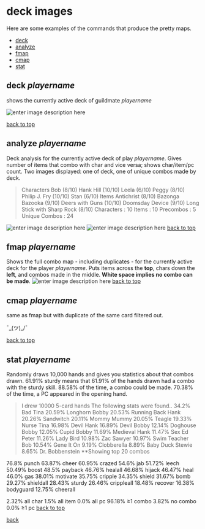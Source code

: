 # deck images<a name="top"></a>
Here are some examples of the commands that produce the pretty maps.
* [deck](#deck)
* [analyze](#analyze)
* [fmap](#fmap)
* [cmap](#cmap)
* [stat](#stat)

## deck _playername_<a name="deck"></a>
shows the currently active deck of guildmate _playername_

![enter image description here](https://i.imgur.com/zblzoSy.png)

[back to top](#top)

## analyze _playername_<a name="analyze"></a>

Deck analysis for the currently active deck of play _playername_. Gives number of items that combo with char and vice versa; shows char/item/pc count. Two images displayed: one of deck, one of unique combos made by deck.
>Characters
Bob (8/10)
Hank Hill (10/10)
Leela (6/10)
Peggy (8/10)
Philip J. Fry (10/10)
Stan (6/10)
Items
Antichrist (8/10)
Bazonga Bazooka (9/10)
Deers with Guns (10/10)
Doomsday Device (9/10)
Long Stick with Sharp Rock (8/10)
Characters : 10
Items : 10
Precombos : 5
Unique Combos : 24

![enter image description here](https://i.imgur.com/tnzfbHU.png)
![enter image description here](https://i.imgur.com/OSSi7nv.png)
[back to top](#top)

## fmap _playername_<a name="fmap"></a>
Shows the full combo map - including duplicates - for the currently active deck for the player _playername_. Puts items across the **top**, chars down the **left**, and combos made in the middle. **White space implies no combo can be made**.
![enter image description here](https://i.imgur.com/OJxRPbf.png)
[back to top](#top)

## cmap _playername_<a name="cmap"></a>
same as fmap but with duplicate of the same card filtered out.

¯\_(ツ)_/¯

[back to top](#top)

## stat _playername_<a name="stat"></a>

Randomly draws 10,000 hands and gives you statistics about that combos drawn. 61.91% sturdy means that 61.91% of the hands drawn had a combo with the sturdy skill. 88.58% of the time, a combo could be made. 70.38% of the time, a PC appeared in the opening hand.
>I drew 10000 5-card hands
The following stats were found..
34.2% Bad Tina
20.59% Longhorn Bobby
20.53% Running Back Hank
20.26% Sandwitch
20.11% Mommy Mummy
20.05% Teagle
19.33% Nurse Tina
16.98% Devil Hank
16.89% Devil Bobby
12.14% Doghouse Bobby
12.05% Cupid Bobby
11.69% Medieval Hank
11.47% Sex Ed Peter
11.26% Lady Bird
10.98% Zac Sawyer
10.97% Swim Teacher Bob
10.54% Gene It On
9.19% Clobberella
8.89% Baby Duck Stewie
8.65% Dr. Bobbenstein
**Showing top 20 combos

76.8% punch
63.87% cheer
60.95% crazed
54.6% jab
51.72% leech
50.49% boost
48.5% payback
46.76% healall
46.68% hijack
46.47% heal
46.0% gas
38.01% motivate
35.75% cripple
34.35% shield
31.67% bomb
29.27% shieldall
28.43% sturdy
26.46% crippleall
18.48% recover
16.38% bodyguard
12.75% cheerall

2.32% all char
1.5% all item
0.0% all pc
96.18% ≥1 combo
3.82% no combo
0.0% ≥1 pc
[back to top](#top)

[back](index)
<!--stackedit_data:
eyJoaXN0b3J5IjpbLTE5MTQzODA4OTQsLTc0NDUyNzg5Nl19
-->